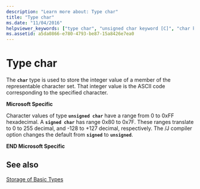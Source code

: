 ```yaml
---
description: "Learn more about: Type char"
title: "Type char"
ms.date: "11/04/2016"
helpviewer_keywords: ["type char", "unsigned char keyword [C]", "char keyword [C]"]
ms.assetid: a5da0866-e780-4793-be87-15a8426e7ea0
---
```

# Type char

The **`char`** type is used to store the integer value of a member of the representable character set. That integer value is the ASCII code corresponding to the specified character.

**Microsoft Specific**

Character values of type **`unsigned char`** have a range from 0 to 0xFF hexadecimal. A **`signed char`** has range 0x80 to 0x7F. These ranges translate to 0 to 255 decimal, and -128 to +127 decimal, respectively. The /J compiler option changes the default from **`signed`** to **`unsigned`**.

**END Microsoft Specific**

## See also

[Storage of Basic Types](../c-language/storage-of-basic-types.md)
